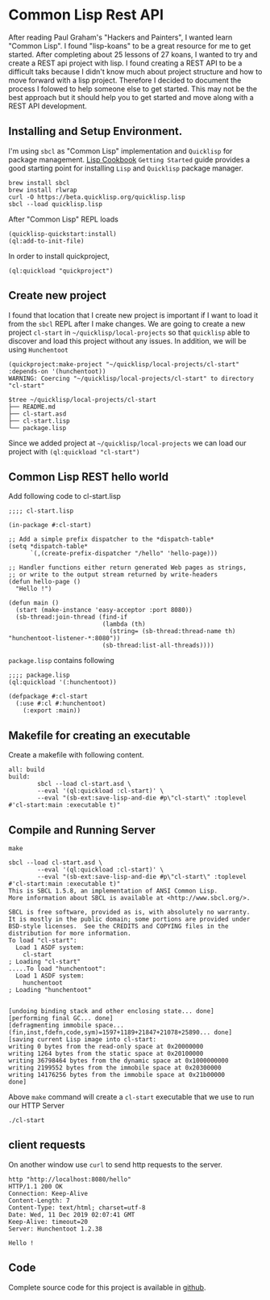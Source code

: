 # Common Lisp Rest API

After reading Paul Graham's "Hackers and Painters", I wanted learn "Common Lisp". I found "lisp-koans" to be a great resource for me to get started.
After completing about 25 lessons of 27 koans, I wanted to try and create a REST api project with lisp. I found creating a REST API to be a difficult
taks because I didn't know much about project structure and how to move forward with a lisp project. Therefore I decided to document the process I folowed
to help someone else to get started. This may not be the best approach but it should help you to get started and move along with a REST API development.

## Installing and Setup Environment.

I'm using `sbcl` as "Common Lisp" implementation and `Quicklisp` for package management. [Lisp Cookbook](https://lispcookbook.github.io/cl-cookbook/getting-started.html#install-quicklisp) `Getting Started` guide provides a good starting point for installing `Lisp` and `Quicklisp` package manager.

```
brew install sbcl
brew install rlwrap
curl -O https://beta.quicklisp.org/quicklisp.lisp
sbcl --load quicklisp.lisp
```

After "Common Lisp" REPL loads

```
(quicklisp-quickstart:install)
(ql:add-to-init-file)
```

In order to install quickproject,

```
(ql:quickload "quickproject")
```

## Create new project

I found that location that I create new project is important if I want to load it from the `sbcl` REPL after I make changes. We are going to create a new project `cl-start` in `~/quicklisp/local-projects` so that `quicklisp` able to discover and load this project without any issues. In addition, we will be using `Hunchentoot`

```
(quickproject:make-project "~/quicklisp/local-projects/cl-start" :depends-on '(hunchentoot))
WARNING: Coercing "~/quicklisp/local-projects/cl-start" to directory
"cl-start"
```

```
$tree ~/quicklisp/local-projects/cl-start
├── README.md
├── cl-start.asd
├── cl-start.lisp
└── package.lisp
```

Since we added project at `~/quicklisp/local-projects` we can load our project with `(ql:quickload "cl-start")`

## Common Lisp REST hello world

Add following code to cl-start.lisp

```
;;;; cl-start.lisp

(in-package #:cl-start)

;; Add a simple prefix dispatcher to the *dispatch-table*
(setq *dispatch-table*
      `(,(create-prefix-dispatcher "/hello" 'hello-page)))

;; Handler functions either return generated Web pages as strings,
;; or write to the output stream returned by write-headers
(defun hello-page ()
  "Hello !")

(defun main ()
  (start (make-instance 'easy-acceptor :port 8080))
  (sb-thread:join-thread (find-if
                          (lambda (th)
                            (string= (sb-thread:thread-name th) "hunchentoot-listener-*:8080"))
                          (sb-thread:list-all-threads))))
```

`package.lisp` contains following

```
;;;; package.lisp
(ql:quickload '(:hunchentoot))

(defpackage #:cl-start
  (:use #:cl #:hunchentoot)
    (:export :main))
```

## Makefile for creating an executable

Create a makefile with following content.

```
all: build
build:
        sbcl --load cl-start.asd \
        --eval '(ql:quickload :cl-start)' \
        --eval "(sb-ext:save-lisp-and-die #p\"cl-start\" :toplevel #'cl-start:main :executable t)"
```

## Compile and Running Server

```
make

sbcl --load cl-start.asd \
        --eval '(ql:quickload :cl-start)' \
        --eval "(sb-ext:save-lisp-and-die #p\"cl-start\" :toplevel #'cl-start:main :executable t)"
This is SBCL 1.5.8, an implementation of ANSI Common Lisp.
More information about SBCL is available at <http://www.sbcl.org/>.

SBCL is free software, provided as is, with absolutely no warranty.
It is mostly in the public domain; some portions are provided under
BSD-style licenses.  See the CREDITS and COPYING files in the
distribution for more information.
To load "cl-start":
  Load 1 ASDF system:
    cl-start
; Loading "cl-start"
.....To load "hunchentoot":
  Load 1 ASDF system:
    hunchentoot
; Loading "hunchentoot"


[undoing binding stack and other enclosing state... done]
[performing final GC... done]
[defragmenting immobile space... (fin,inst,fdefn,code,sym)=1597+1189+21847+21078+25890... done]
[saving current Lisp image into cl-start:
writing 0 bytes from the read-only space at 0x20000000
writing 1264 bytes from the static space at 0x20100000
writing 36798464 bytes from the dynamic space at 0x1000000000
writing 2199552 bytes from the immobile space at 0x20300000
writing 14176256 bytes from the immobile space at 0x21b00000
done]
```

Above `make` command will create a `cl-start` executable that we use to run our HTTP Server

```
./cl-start
```

## client requests

On another window use `curl`  to send http requests to the server.

```
http "http://localhost:8080/hello"
HTTP/1.1 200 OK
Connection: Keep-Alive
Content-Length: 7
Content-Type: text/html; charset=utf-8
Date: Wed, 11 Dec 2019 02:07:41 GMT
Keep-Alive: timeout=20
Server: Hunchentoot 1.2.38

Hello !
```

## Code

Complete source code for this project is available in [github](https://github.com/xydinesh/cl-start).


